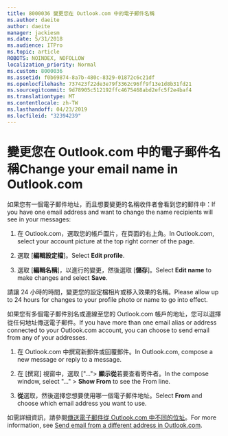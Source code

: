```yaml
---
title: 8000036 變更您在 Outlook.com 中的電子郵件名稱
ms.author: daeite
author: daeite
manager: jackiesm
ms.date: 5/31/2018
ms.audience: ITPro
ms.topic: article
ROBOTS: NOINDEX, NOFOLLOW
localization_priority: Normal
ms.custom: 8000036
ms.assetid: f0b69874-8a7b-480c-8329-01872c6c21df
ms.openlocfilehash: 737423f22de3e79f3362c96ff9f13e1d8b31fd21
ms.sourcegitcommit: 9d78905c512192ffc4675468abd2efc5f2e4baf4
ms.translationtype: MT
ms.contentlocale: zh-TW
ms.lasthandoff: 04/23/2019
ms.locfileid: "32394239"
---
```

# <a name="change-your-email-name-in-outlookcom"></a><span data-ttu-id="cb677-102">變更您在 Outlook.com 中的電子郵件名稱</span><span class="sxs-lookup"><span data-stu-id="cb677-102">Change your email name in Outlook.com</span></span>

<span data-ttu-id="cb677-103">如果您有一個電子郵件地址，而且想要變更的名稱收件者會看到您的郵件中：</span><span class="sxs-lookup"><span data-stu-id="cb677-103">If you have one email address and want to change the name recipients will see in your messages:</span></span>
  
1. <span data-ttu-id="cb677-104">在 Outlook.com，選取您的帳戶圖片，在頁面的右上角。</span><span class="sxs-lookup"><span data-stu-id="cb677-104">In Outlook.com, select your account picture at the top right corner of the page.</span></span>
    
2. <span data-ttu-id="cb677-105">選取 [**編輯設定檔**]。</span><span class="sxs-lookup"><span data-stu-id="cb677-105">Select **Edit profile**.</span></span> 
    
3. <span data-ttu-id="cb677-106">選取 [**編輯名稱**]，以進行的變更，然後選取 [**儲存**]。</span><span class="sxs-lookup"><span data-stu-id="cb677-106">Select **Edit name** to make changes and select **Save**.</span></span> 
    
<span data-ttu-id="cb677-107">請讓 24 小時的時間，變更您的設定檔相片或移入效果的名稱。</span><span class="sxs-lookup"><span data-stu-id="cb677-107">Please allow up to 24 hours for changes to your profile photo or name to go into effect.</span></span>
  
<span data-ttu-id="cb677-108">如果您有多個電子郵件別名或連線至您的 Outlook.com 帳戶的地址，您可以選擇從任何地址傳送電子郵件。</span><span class="sxs-lookup"><span data-stu-id="cb677-108">If you have more than one email alias or address connected to your Outlook.com account, you can choose to send email from any of your addresses.</span></span>
  
1. <span data-ttu-id="cb677-109">在 Outlook.com 中撰寫新郵件或回覆郵件。</span><span class="sxs-lookup"><span data-stu-id="cb677-109">In Outlook.com, compose a new message or reply to a message.</span></span>
    
2. <span data-ttu-id="cb677-110">在 [撰寫] 視窗中，選取 ["..."\> **顯示從**若要查看寄件者。</span><span class="sxs-lookup"><span data-stu-id="cb677-110">In the compose window, select "..." \> **Show From** to see the From line.</span></span> 
    
3. <span data-ttu-id="cb677-111">**從**選取，然後選擇您想要使用哪一個電子郵件地址。</span><span class="sxs-lookup"><span data-stu-id="cb677-111">Select **From** and choose which email address you want to use.</span></span> 
    
<span data-ttu-id="cb677-112">如需詳細資訊，請參閱[傳送電子郵件從 Outlook.com 中不同的位址](https://go.microsoft.com/fwlink/p/?linkid=2001701&amp;clcid=0x409)。</span><span class="sxs-lookup"><span data-stu-id="cb677-112">For more information, see [Send email from a different address in Outlook.com](https://go.microsoft.com/fwlink/p/?linkid=2001701&amp;clcid=0x409).</span></span>
  


